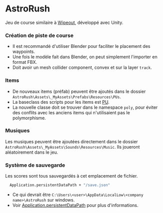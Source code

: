 # AstroRush
Jeu de course similaire à [Wipeout](https://en.wikipedia.org/wiki/Wipeout_(video_game_series)), développé avec Unity.

### Création de piste de course
- Il est recommandé d'utiliser Blender pour faciliter le placement des waypoints.
- Une fois le modèle fait dans Blender, on peut simplement l'importer en format FBX.
- Doit avoir un mesh collider component, convex et sur la layer `track`.

### Items
- De nouveaux items (préfab) peuvent être ajoutés dans le dossier `AstroRush\Assets\_MyAssets\Prefabs\Resources\PUs`.
- La baseclass des scripts pour les items est [PU](https://github.com/vinidorion/AstroRush/blob/main/Assets/_MyAssets/Scripts/PowerUp/testpoly/PU.cs).
- La nouvelle classe doit se trouver dans le namespace `poly`, pour éviter des conflits avec les anciens items qui n'utilisaient pas le polymorphisme.

### Musiques
Les musiques peuvent être ajoutées directement dans le dossier `AstroRush\Assets\_MyAssets\Sounds\Resources\Music`. Ils joueront aléatoirement dans le jeu.

### Système de sauvegarde
Les scores sont tous sauvegardés à cet emplacement de fichier.
```bash
  Application.persistentDataPath + "/save.json"
```
- Ce qui devrait être `C:\Users\<user>\AppData\LocalLow\<company name>\AstroRush` sur windows.
- Voir [Application.persistentDataPath](https://docs.unity3d.com/ScriptReference/Application-persistentDataPath.html) pour plus d'informations.
